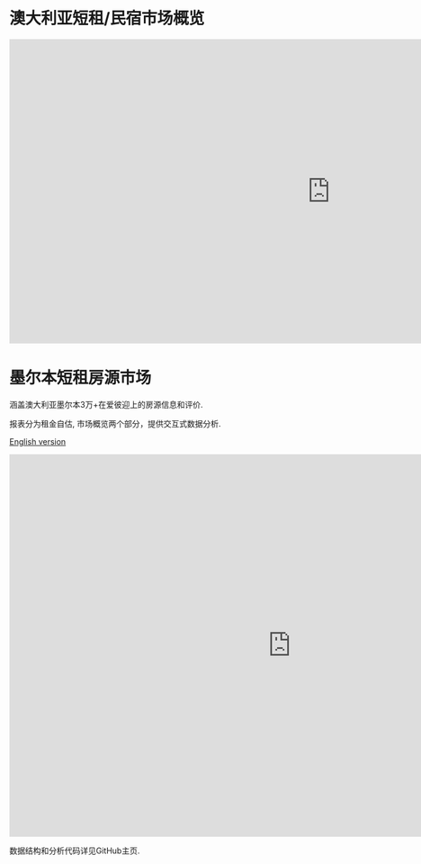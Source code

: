 # 澳大利亚短租/民宿市场概览

<iframe width="1140" height="541.25" src="https://app.powerbi.com/reportEmbed?reportId=fcfa1094-e2c3-4ba7-a536-558008d67c7b&autoAuth=true&ctid=78eda334-e917-4435-b235-858b721ecff1&config=eyJjbHVzdGVyVXJsIjoiaHR0cHM6Ly93YWJpLWF1c3RyYWxpYS1lYXN0LWEtcHJpbWFyeS1yZWRpcmVjdC5hbmFseXNpcy53aW5kb3dzLm5ldC8ifQ%3D%3D" frameborder="0" allowFullScreen="true"></iframe>


# 墨尔本短租房源市场

涵盖澳大利亚墨尔本3万+在爱彼迎上的房源信息和评价. 

报表分为租金自估, 市场概览两个部分，提供交互式数据分析.

[English version](https://github.com/tylerxty/Rental-Market-Analysis/blob/master/README.en.md)

<iframe width="1000" height="680" src="https://app.powerbi.com/view?r=eyJrIjoiYjZjNmZiMzAtYzQ4OC00ODNjLThiMzctODI1NGRhODFmZDgyIiwidCI6Ijc4ZWRhMzM0LWU5MTctNDQzNS1iMjM1LTg1OGI3MjFlY2ZmMSJ9" frameborder="0" allowFullScreen="true"></iframe>

数据结构和分析代码详见GitHub主页.
